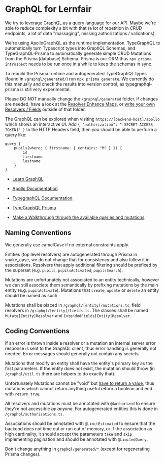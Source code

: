# GraphQL for Lernfair

We try to leverage GraphQL as a query language for our API.
Maybe we're able to reduce complexity a bit with that (a lot of repetition in CRUD endpoints, a lot of data "massaging", missing authorizations / validations).

We're using ApolloGraphQL as the runtime implementation, TypeGraphQL to automatically turn Typescript types into GraphQL Schemas, and TypeGraphQL-Prisma to automatically generate simple CRUD Mutations from the Prisma (database) Schema. Prisma is our ORM thus `npx prisma introspect` needs to be run once in a while to keep the schemas in sync.

To rebuild the Prisma runtime and autogenerated TypeGraphQL types (found in `/graphql/generated/`) run `npx prisma generate`.
We currently do this manually and check the results into version control, as typegraphql-prisma is still very experimental.

Please DO NOT manually change the `/graphql/generated` folder. If changes are needed, have a look at the [Resolver Enhance Maps](https://prisma.typegraphql.com/docs/advanced/additional-decorators), or [write your own Resolvers / Fields](https://prisma.typegraphql.com/docs/advanced/custom-operations) outside of that folder.

The GraphQL can be explored when visiting `https://[backend-host]/apollo` which shows an interactive UI. Add `{ "authorization": "[SECRET ACCESS TOKEN]" }` to the HTTP Headers field, then you should be able to perform a query like:

```gql
query {
    pupils(where: { firstname: { contains: "M" } }) {
        id
        firstname
        lastname
    }
}
```

-   [Learn GraphQL](https://graphql.org/learn/)
-   [Apollo Documentation](https://www.apollographql.com/docs/apollo-server/)
-   [TypegraphQL Documentation](https://typegraphql.com/docs/introduction.html)
-   [TypeGraphQL Prisma](https://prisma.typegraphql.com/docs/)

-   [Make a Walkthrough through the available queries and mutations](./WALKTHROUGH.md)

## Naming Conventions

We generally use camelCase if no external constraints apply.

Entities (top level resolvers) are autogenerated through Prisma in snake_case, we do not change that for consistency
and also follow it in associations. Resolvers that apply additional filtering should be prefixed by the superset (e.g. `pupils`, `pupilsActivated`, `pupilsSearch`).

Mutations are unfortunately not associated to an entity technically, however we can still associate them semantically
by prefixing mutations by the main entity (e.g. `pupilActivate`).
Mutations that `create`, `update` or `delete` an entity should be named as such.

Mutations shall be placed in `/graphql/[entity]/mutations.ts`, field resolvers in `/graphql/[entity]/fields.ts`.
The classes shall be named `Mutate[Entity]Resolver` and `ExtendedFields[Entity]Resolver`.

## Coding Conventions

If an error is thrown inside a resolver or a mutation an internal server error response is sent to the GraphQL client,
thus error handling is generally not needed. Error messages should generally not contain any secrets.

Mutations that modify an entity shall have the entity's primary key as the first parameters.
If the entity does not exist, the mutation should throw (in `/graphql/util.ts` there are helpers to do exactly that).

Unfortunately Mutations cannot be "void" but [have to return a value](https://stackoverflow.com/questions/44737043/is-it-possible-to-not-return-any-data-when-using-a-graphql-mutation),
thus mutations which cannot return anything useful return a boolean and end with `return true`.

All resolvers and mutations must be annotated with `@Authorized` to ensure they're not accessible _by anyone_.
For autogenerated entities this is done in `/graphql/authorizations.ts`.

Associations should be annotated with `@LimitEstimated` to ensure that the backend does not time out or run out of memory,
or if the association as high cardinality, it should accept the parameters `take` and `skip` implementing pagination and should be annotated with `@LimitedQuery`.

Don't change anything in `graphql/generated/*` (except for regenerating Prisma changes).
